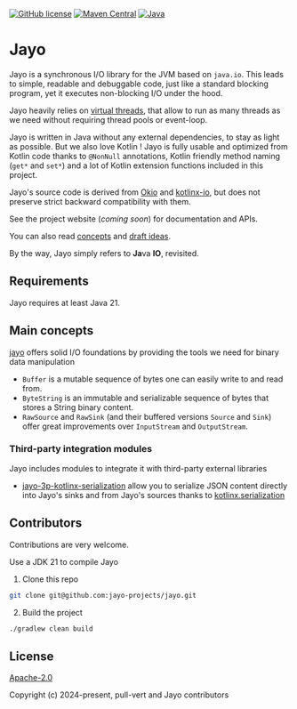 [![GitHub license](https://img.shields.io/badge/license-Apache%20License%202.0-blue.svg?style=flat)](https://www.apache.org/licenses/LICENSE-2.0)
[![Maven Central](https://img.shields.io/maven-central/v/dev.jayo/jayo)](https://central.sonatype.com/artifact/dev.jayo/jayo)
[![Java](https://img.shields.io/badge/Java-21-ED8B00?logo=openjdk)](https://www.java.com/en/download/help/whatis_java.html)

# Jayo

Jayo is a synchronous I/O library for the JVM based on `java.io`. This leads to simple, readable and debuggable code,
just like a standard blocking program, yet it executes non-blocking I/O under the hood.

Jayo heavily relies on [virtual threads](https://wiki.openjdk.java.net/display/loom/Main), that allow to run as many
threads as we need without requiring thread pools or event-loop.

Jayo is written in Java without any external dependencies, to stay as light as possible. But we also love Kotlin ! Jayo
is fully usable and optimized from Kotlin code thanks to `@NonNull` annotations, Kotlin friendly method naming (`get*`
and `set*`) and a lot of Kotlin extension functions included in this project.

Jayo's source code is derived from [Okio](https://github.com/square/okio) and
[kotlinx-io](https://github.com/Kotlin/kotlinx-io), but does not preserve strict backward compatibility with them.

See the project website (*coming soon*) for documentation and APIs.

You can also read [concepts](CONCEPT.md) and [draft ideas](DRAFT_IDEAS.md).

By the way, Jayo simply refers to **Ja**va **IO**, revisited.

## Requirements

Jayo requires at least Java 21.

## Main concepts

[jayo](./core) offers solid I/O foundations by providing the tools we need for binary data manipulation
* `Buffer` is a mutable sequence of bytes one can easily write to and read from.
* `ByteString` is an immutable and serializable sequence of bytes that stores a String binary content.
* `RawSource` and `RawSink` (and their buffered versions `Source` and `Sink`) offer great improvements over
`InputStream` and `OutputStream`.

### Third-party integration modules

Jayo includes modules to integrate it with third-party external libraries
* [jayo-3p-kotlinx-serialization](./third-party/kotlinx-serial) allow you to serialize JSON content directly into Jayo's sinks and
from Jayo's sources thanks to [kotlinx.serialization](https://github.com/Kotlin/kotlinx.serialization)

## Contributors

Contributions are very welcome.

Use a JDK 21 to compile Jayo

1. Clone this repo

```bash
git clone git@github.com:jayo-projects/jayo.git
```

2. Build the project

```bash
./gradlew clean build
```

## License

[Apache-2.0](https://opensource.org/license/apache-2-0)

Copyright (c) 2024-present, pull-vert and Jayo contributors
